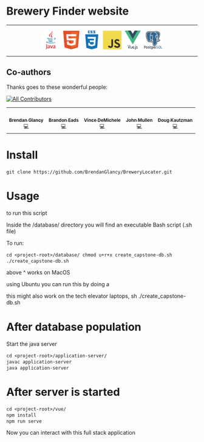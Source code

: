 # Brewery Finder website

---
<div align="center">
<img src="https://github.com/devicons/devicon/blob/master/icons/java/java-original-wordmark.svg" alt="Java" width="50" height="50"/>
<img src="https://github.com/devicons/devicon/blob/master/icons/html5/html5-original.svg" alt="HTML" width="50" height="50"/>
<img src="https://github.com/devicons/devicon/blob/master/icons/css3/css3-plain-wordmark.svg" alt="CSS" width="50" height="50"/>
<img src="https://github.com/devicons/devicon/blob/master/icons/javascript/javascript-original.svg" alt="JavaScript" width="50" height="50"/>
<img src="https://github.com/devicons/devicon/blob/master/icons/vuejs/vuejs-original-wordmark.svg" alt="VueJS" width="50" height="50"/>
<img src="https://github.com/devicons/devicon/blob/master/icons/postgresql/postgresql-original-wordmark.svg" alt="PostgreSQL" width="50" height="50"/>
</div>

---

## Co-authors

Thanks goes to these wonderful people:

[![All Contributors](https://img.shields.io/badge/all_contributors-5-orange.svg?style=flat-square)](#contributors-)
<table>
  <tr>
    <td align="center"><a href="https://github.com/BrendanGlancy"><img src="https://avatars.githubusercontent.com/u/61941978?v=4" width="100px;" alt=""/><br /><sub><b>Brendan Glancy</b></sub></a><br /><a title="Code">💻</a></a></td>
    <td align="center"><a href="https://github.com/Brandon-Eads"><img src="https://avatars.githubusercontent.com/u/72284442?v=4" width="100px;" alt=""/><br /><sub><b>Brandon Eads</b></sub></a><br /><a title="Code">💻</a></td>
    <td align="center"><a href="https://github.com/v-demichele"><img src="https://avatars.githubusercontent.com/u/62919992?v=4" width="100px;" alt=""/><br /><sub><b>Vince DeMichele</b></sub></a><br /><a title="Code">💻</a> </a></td>
    <td align="center"><a href="https://github.com/JohnPatrickMullen"><img src="https://avatars.githubusercontent.com/u/70601152?v=4" width="100px;" alt=""/><br /><sub><b>John Mullen</b></sub></a><br /><a title="Code">💻</a></td>
    <td align="center"><a href="https://github.com/Kautzmad"><img src="https://avatars.githubusercontent.com/u/46768512?v=4" width="100px;" alt=""/><br /><sub><b>Doug Kautzman</b></sub></a><br /><a title="Code">💻</a></td>
  </tr>
</table>

# Install

```
git clone https://github.com/BrendanGlancy/BreweryLocater.git
```

# Usage
to run this script

Inside the /database/ directory you will find an executable Bash script (.sh file)

To run:
```console
cd <project-root>/database/ chmod u+r+x create_capstone-db.sh ./create_capstone-db.sh
```
above ^ works on MacOS

using Ubuntu you can run this by doing a

this might also work on the tech elevator laptops, sh ./create_capstone-db.sh

# After database population

Start the java server

```console
cd <project-root>/application-server/
javac application-server
java application-server
```

# After server is started

```console
cd <project-root>/vue/
npm install
npm run serve
```
Now you can interact with this full stack application
